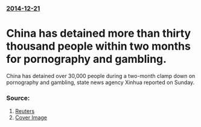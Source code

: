 ### [2014-12-21](/news/2014/12/21/index.md)

# China has detained more than thirty thousand people within two months for pornography and gambling. 

China has detained over 30,000 people during a two-month clamp down on pornography and gambling, state news agency Xinhua reported on Sunday.


### Source:

1. [Reuters](http://www.reuters.com/article/2014/12/22/us-china-internet-idUSKBN0K001720141222)
1. [Cover Image](http://s4.reutersmedia.net/resources_v2/images/rcom-default.png)
